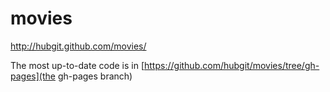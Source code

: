 movies
======

http://hubgit.github.com/movies/

The most up-to-date code is in [https://github.com/hubgit/movies/tree/gh-pages](the gh-pages branch)
